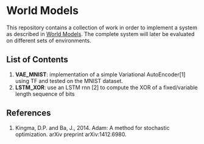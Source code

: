 # World Models
This repository contains a collection of work in order to implement a system as described in [World Models](https://worldmodels.github.io).
The complete system will later be evaluated on different sets of environments.

## List of Contents

1. **VAE_MNIST**: implementation of a simple Variational AutoEncoder[1] using TF and tested on the MNIST dataset.
2. **LSTM_XOR**: use an LSTM rnn [2] to compute the XOR of a fixed/variable length sequence of bits

## References

1. Kingma, D.P. and Ba, J., 2014. Adam: A method for stochastic optimization. arXiv preprint arXiv:1412.6980.

